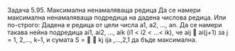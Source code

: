 Задача 5.95. Максимална ненамаляваща редица Да се намери максимална ненамаляваща подредица на дадена числова редица. Или по-строго: Дадена е редица от цели числа а1, а2, …, аn. Да се намери такава нейна подредица аi1, аi2, …, аik (i1 < i2 < ...< ik), че аij  аi(j+1) за j = 1, 2,…, k–1, и сумата S =   kj ija ,...,2,1 да бъде максимална. 